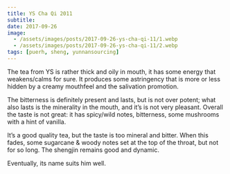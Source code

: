 ```yaml
---
title: YS Cha Qi 2011
subtitle: 
date: 2017-09-26
image:
  - /assets/images/posts/2017-09-26-ys-cha-qi-11/1.webp
  - /assets/images/posts/2017-09-26-ys-cha-qi-11/2.webp
tags: [puerh, sheng, yunnansourcing]
---
```

The tea from YS is rather thick and oily in mouth, it has some energy that weakens/calms for sure. It produces some astringency that is more or less hidden by a creamy mouthfeel and the salivation promotion.

The bitterness is definitely present and lasts, but is not over potent; what also lasts is the minerality in the mouth, and it’s is not very pleasant. Overall the taste is not great: it has spicy/wild notes, bitterness, some mushrooms with a hint of vanilla.

It’s a good quality tea, but the taste is too mineral and bitter. When this fades, some sugarcane & woody notes set at the top of the throat, but not for so long. The shengjin remains good and dynamic.

Eventually, its name suits him well.